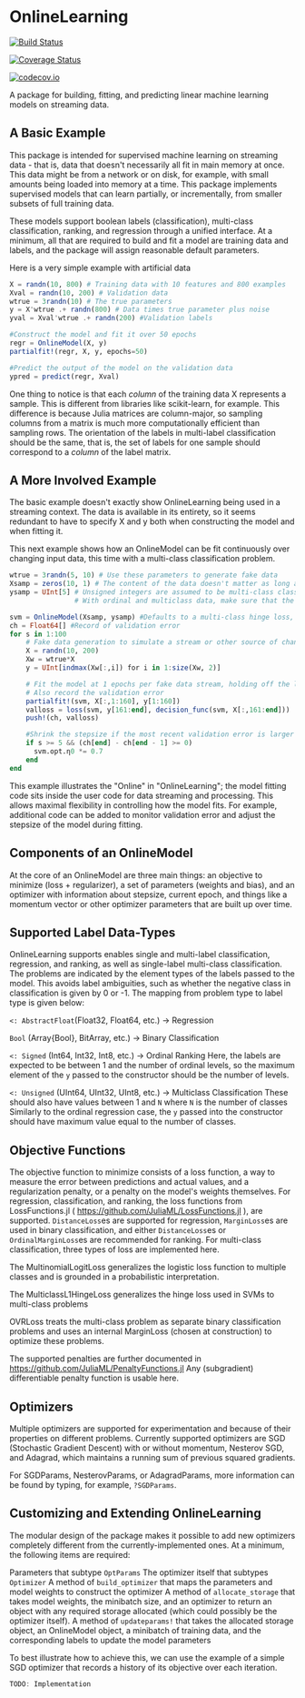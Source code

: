 # OnlineLearning

[![Build Status](https://travis-ci.org/mihirparadkar/OnlineLearning.jl.svg?branch=master)](https://travis-ci.org/mihirparadkar/OnlineLearning.jl)

[![Coverage Status](https://coveralls.io/repos/mihirparadkar/OnlineLearning.jl/badge.svg?branch=master&service=github)](https://coveralls.io/github/mihirparadkar/OnlineLearning.jl?branch=master)

[![codecov.io](http://codecov.io/github/mihirparadkar/OnlineLearning.jl/coverage.svg?branch=master)](http://codecov.io/github/mihirparadkar/OnlineLearning.jl?branch=master)

A package for building, fitting, and predicting linear machine learning models on streaming data.


## A Basic Example
This package is intended for supervised machine learning on streaming data - that is,
data that doesn't necessarily all fit in main memory at once. This data might be from
a network or on disk, for example, with small amounts being loaded into memory at a time.
This package implements supervised models that can learn partially, or incrementally, from
smaller subsets of full training data.

These models support boolean labels (classification), multi-class classification,
ranking, and regression through a unified interface. At a minimum, all that are required to
build and fit a model are training data and labels, and the package will assign reasonable
default parameters.

Here is a very simple example with artificial data
```julia
X = randn(10, 800) # Training data with 10 features and 800 examples
Xval = randn(10, 200) # Validation data
wtrue = 3randn(10) # The true parameters
y = X'wtrue .+ randn(800) # Data times true parameter plus noise
yval = Xval'wtrue .+ randn(200) #Validation labels

#Construct the model and fit it over 50 epochs
regr = OnlineModel(X, y)
partialfit!(regr, X, y, epochs=50)

#Predict the output of the model on the validation data
ypred = predict(regr, Xval)
```

One thing to notice is that each *column* of the training data X represents a
sample. This is different from libraries like scikit-learn, for example. This difference
is because Julia matrices are column-major, so sampling columns from a matrix is
much more computationally efficient than sampling rows. The orientation of the labels
in multi-label classification should be the same, that is, the set of labels for one sample
should correspond to a *column* of the label matrix.

## A More Involved Example
The basic example doesn't exactly show OnlineLearning being used in a streaming context.
The data is available in its entirety, so it seems redundant to have to specify X and y
both when constructing the model and when fitting it.

This next example shows how an OnlineModel can be fit continuously over changing
input data, this time with a multi-class classification problem.
```julia
wtrue = 3randn(5, 10) # Use these parameters to generate fake data
Xsamp = zeros(10, 1) # The content of the data doesn't matter as long as the number of columns is correct
ysamp = UInt[5] # Unsigned integers are assumed to be multi-class classification, while signed integers are ordinal
                # With ordinal and multiclass data, make sure that the maximum of the sample data is the number of classes

svm = OnlineModel(Xsamp, ysamp) #Defaults to a multi-class hinge loss, so a form of SVM
ch = Float64[] #Record of validation error
for s in 1:100
    # Fake data generation to simulate a stream or other source of changing data
    X = randn(10, 200)
    Xw = wtrue*X
    y = UInt[indmax(Xw[:,i]) for i in 1:size(Xw, 2)]

    # Fit the model at 1 epochs per fake data stream, holding off the last 20% for validation
    # Also record the validation error
    partialfit!(svm, X[:,1:160], y[1:160])
    valloss = loss(svm, y[161:end], decision_func(svm, X[:,161:end]))
    push!(ch, valloss)

    #Shrink the stepsize if the most recent validation error is larger than the next-most recent
    if s >= 5 && (ch[end] - ch[end - 1] >= 0)
      svm.opt.η0 *= 0.7
    end
end
```
This example illustrates the "Online" in "OnlineLearning"; the model fitting code
sits inside the user code for data streaming and processing. This allows maximal
flexibility in controlling how the model fits. For example, additional code can be added
to monitor validation error and adjust the stepsize of the model during fitting.

## Components of an OnlineModel

At the core of an OnlineModel are three main things: an objective to minimize
(loss + regularizer), a set of parameters (weights and bias), and an optimizer
with information about stepsize, current epoch, and things like a momentum vector
or other optimizer parameters that are built up over time.

## Supported Label Data-Types

OnlineLearning supports enables single and multi-label classification, regression,
and ranking, as well as single-label multi-class classification. The problems are
indicated by the element types of the labels passed to the model. This avoids label
ambiguities, such as whether the negative class in classification is given by 0 or -1.
The mapping from problem type to label type is given below:

`<: AbstractFloat`(Float32, Float64, etc.) -> Regression

`Bool` (Array{Bool}, BitArray, etc.) -> Binary Classification

`<: Signed` (Int64, Int32, Int8, etc.) -> Ordinal Ranking
Here, the labels are expected to be between 1 and the number of ordinal levels,
so the maximum element of the `y` passed to the constructor should be the number of levels.

`<: Unsigned` (UInt64, UInt32, UInt8, etc.) -> Multiclass Classification
These should also have values between 1 and `N` where `N` is the number of classes
Similarly to the ordinal regression case, the `y` passed into the constructor should
have maximum value equal to the number of classes.

## Objective Functions

The objective function to minimize consists of a loss function, a way to measure the
error between predictions and actual values, and a regularization penalty, or a
penalty on the model's weights themselves. For regression, classification, and ranking,
the loss functions from LossFunctions.jl ( https://github.com/JuliaML/LossFunctions.jl ),
are supported. `DistanceLoss`es are supported for regression, `MarginLoss`es are
used in binary classification, and either `DistanceLoss`es or `OrdinalMarginLoss`es
are recommended for ranking.
For multi-class classification, three types of loss are implemented here.

The MultinomialLogitLoss generalizes the logistic loss function to multiple classes and
is grounded in a probabilistic interpretation.

The MulticlassL1HingeLoss generalizes the hinge loss used in SVMs to multi-class problems

OVRLoss treats the multi-class problem as separate binary classification problems and
uses an internal MarginLoss (chosen at construction) to optimize these problems.

The supported penalties are further documented in https://github.com/JuliaML/PenaltyFunctions.jl
Any (subgradient) differentiable penalty function is usable here.

## Optimizers

Multiple optimizers are supported for experimentation and because of their properties
on different problems. Currently supported optimizers are SGD (Stochastic Gradient Descent)
with or without momentum, Nesterov SGD, and Adagrad, which maintains a running sum of previous
squared gradients.

For SGDParams, NesterovParams, or AdagradParams, more information can be found by typing, for example,
`?SGDParams`.

## Customizing and Extending OnlineLearning

The modular design of the package makes it possible to add new optimizers
completely different from the currently-implemented ones. At a minimum, the following items are required:

Parameters that subtype `OptParams`
The optimizer itself that subtypes `Optimizer`
A method of `build_optimizer` that maps the parameters and model weights to construct the optimizer
A method of `allocate_storage` that takes model weights, the minibatch size, and an optimizer to
return an object with any required storage allocated (which could possibly be the optimizer itself).
A method of `updateparams!` that takes the allocated storage object, an OnlineModel object, a minibatch
of training data, and the corresponding labels to update the model parameters


To best illustrate how to achieve this, we can use the example of a simple SGD optimizer
that records a history of its objective over each iteration.

```julia
TODO: Implementation
```
